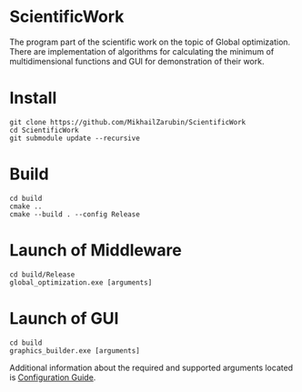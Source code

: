 # ScientificWork
The program part of the scientific work on the topic of Global optimization.
There are implementation of algorithms for calculating the minimum of multidimensional functions and GUI for demonstration of their work.

# Install
```
git clone https://github.com/MikhailZarubin/ScientificWork
cd ScientificWork
git submodule update --recursive
```

# Build
```
cd build
cmake ..
cmake --build . --config Release
```

# Launch of Middleware
```
cd build/Release
global_optimization.exe [arguments]
```

# Launch of GUI
```
cd build
graphics_builder.exe [arguments]
```

Additional information about the required and supported arguments located is [Configuration Guide](https://github.com/MikhailZarubin/ScientificWork/tree/dev/docs/Configuration_Guide.md).